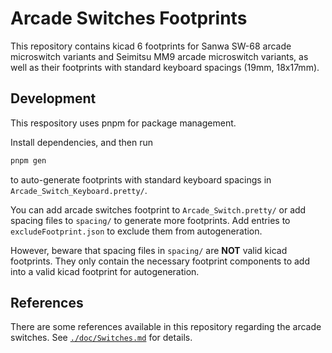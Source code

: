 # Arcade Switches Footprints

This repository contains kicad 6 footprints for Sanwa SW-68 arcade microswitch variants and Seimitsu MM9 arcade microswitch variants, as well as their footprints with standard keyboard spacings (19mm, 18x17mm).

## Development

This respository uses pnpm for package management.

Install dependencies, and then run
```bash
pnpm gen
```
to auto-generate footprints with standard keyboard spacings in `Arcade_Switch_Keyboard.pretty/`.

You can add arcade switches footprint to `Arcade_Switch.pretty/` or add spacing files to `spacing/` to generate more footprints. Add entries to `excludeFootprint.json` to exclude them from autogeneration.

However, beware that spacing files in `spacing/` are **NOT** valid kicad footprints. They only contain the necessary footprint components to add into a valid kicad footprint for autogeneration.

## References

There are some references available in this repository regarding the arcade switches. See [`./doc/Switches.md`](./doc/Switches.md) for details.